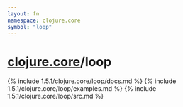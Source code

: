 ```yaml
---
layout: fn
namespace: clojure.core
symbol: "loop"
---
```


# [clojure.core](../)/loop

{% include 1.5.1/clojure.core/loop/docs.md %}
{% include 1.5.1/clojure.core/loop/examples.md %}
{% include 1.5.1/clojure.core/loop/src.md %}

